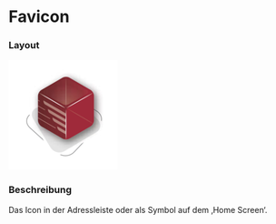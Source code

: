 # Favicon

### Layout
![Favicon](favicon.png)

### Beschreibung
Das Icon in der Adressleiste oder als Symbol auf dem ‚Home Screen‘.
